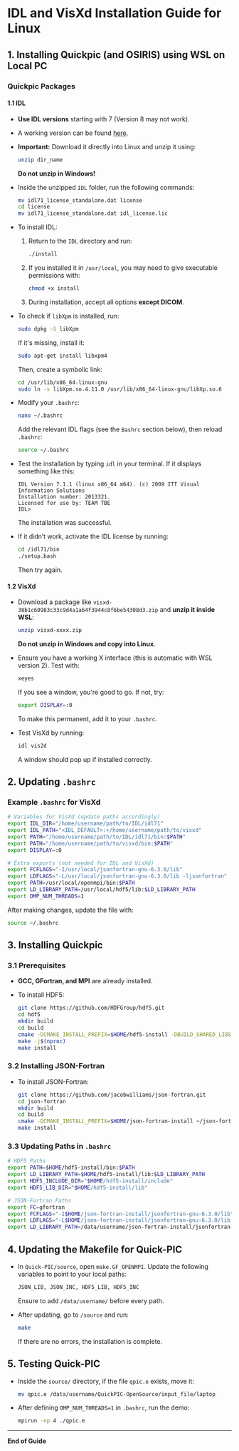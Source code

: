 
# IDL and VisXd Installation Guide for Linux

## 1. Installing Quickpic (and OSIRIS) using WSL on Local PC

### Quickpic Packages

#### 1.1 IDL

- **Use IDL versions** starting with 7 (Version 8 may not work).
- A working version can be found [here](https://golp2.tecnico.ulisboa.pt/nextcloud/index.php/s/MzEzqr8Kx4RnNcr). 
- **Important:** Download it directly into Linux and unzip it using:

    ```bash
    unzip dir_name
    ```

    **Do not unzip in Windows!**

- Inside the unzipped `IDL` folder, run the following commands:

    ```bash
    mv idl71_license_standalone.dat license
    cd license
    mv idl71_license_standalone.dat idl_license.lic
    ```

- To install IDL:

    1. Return to the `IDL` directory and run:

        ```bash
        ./install
        ```

    2. If you installed it in `/usr/local`, you may need to give executable permissions with:

        ```bash
        chmod +x install
        ```

    3. During installation, accept all options **except DICOM**.

- To check if `libXpm` is installed, run:

    ```bash
    sudo dpkg -S libXpm
    ```

    If it's missing, install it:

    ```bash
    sudo apt-get install libxpm4
    ```

    Then, create a symbolic link:

    ```bash
    cd /usr/lib/x86_64-linux-gnu
    sudo ln -s libXpm.so.4.11.0 /usr/lib/x86_64-linux-gnu/libXp.so.6
    ```

- Modify your `.bashrc`:

    ```bash
    nano ~/.bashrc
    ```

    Add the relevant IDL flags (see the `Bashrc` section below), then reload `.bashrc`:

    ```bash
    source ~/.bashrc
    ```

- Test the installation by typing `idl` in your terminal. If it displays something like this:

    ```
    IDL Version 7.1.1 (linux x86_64 m64). (c) 2009 ITT Visual Information Solutions
    Installation number: 2013321.
    Licensed for use by: TEAM TBE
    IDL>
    ```

    The installation was successful.

- If it didn’t work, activate the IDL license by running:

    ```bash
    cd /idl71/bin
    ./setup.bash
    ```

    Then try again.

#### 1.2 VisXd

- Download a package like `visxd-38b1c60983c33c9d4a1a64f3944c8f6be54308d3.zip` and **unzip it inside WSL**:

    ```bash
    unzip visxd-xxxx.zip
    ```

    **Do not unzip in Windows and copy into Linux**.

- Ensure you have a working X interface (this is automatic with WSL version 2). Test with:

    ```bash
    xeyes
    ```

    If you see a window, you're good to go. If not, try:

    ```bash
    export DISPLAY=:0
    ```

    To make this permanent, add it to your `.bashrc`.

- Test VisXd by running:

    ```bash
    idl vis2d
    ```

    A window should pop up if installed correctly.

## 2. Updating `.bashrc`

### Example `.bashrc` for VisXd

```bash
# Variables for VisXd (update paths accordingly)
export IDL_DIR="/home/username/path/to/IDL/idl71"
export IDL_PATH="<IDL_DEFAULT>:+/home/username/path/to/visxd"
export PATH="/home/username/path/to/IDL/idl71/bin:$PATH"
export PATH="/home/username/path/to/visxd/bin:$PATH"
export DISPLAY=:0

# Extra exports (not needed for IDL and VisXd)
export FCFLAGS="-I/usr/local/jsonfortran-gnu-6.3.0/lib"
export LDFLAGS="-L/usr/local/jsonfortran-gnu-6.3.0/lib -ljsonfortran"
export PATH=/usr/local/openmpi/bin:$PATH
export LD_LIBRARY_PATH=/usr/local/hdf5/lib:$LD_LIBRARY_PATH
export OMP_NUM_THREADS=1
```

After making changes, update the file with:

```bash
source ~/.bashrc
```

## 3. Installing Quickpic

### 3.1 Prerequisites

- **GCC, GFortran, and MPI** are already installed.
- To install HDF5:

    ```bash
    git clone https://github.com/HDFGroup/hdf5.git
    cd hdf5
    mkdir build
    cd build
    cmake -DCMAKE_INSTALL_PREFIX=$HOME/hdf5-install -DBUILD_SHARED_LIBS=ON -DHDF5_BUILD_FORTRAN=ON -DHDF5_ENABLE_PARALLEL=ON ..
    make -j$(nproc)
    make install
    ```

### 3.2 Installing JSON-Fortran

- To install JSON-Fortran:

    ```bash
    git clone https://github.com/jacobwilliams/json-fortran.git
    cd json-fortran
    mkdir build
    cd build
    cmake -DCMAKE_INSTALL_PREFIX=$HOME/json-fortran-install ~/json-fortran
    make install
    ```

### 3.3 Updating Paths in `.bashrc`

```bash
# HDF5 Paths
export PATH=$HOME/hdf5-install/bin:$PATH
export LD_LIBRARY_PATH=$HOME/hdf5-install/lib:$LD_LIBRARY_PATH
export HDF5_INCLUDE_DIR="$HOME/hdf5-install/include"
export HDF5_LIB_DIR="$HOME/hdf5-install/lib"

# JSON-Fortran Paths
export FC=gfortran
export FCFLAGS="-I$HOME/json-fortran-install/jsonfortran-gnu-6.3.0/lib"
export LDFLAGS="-L$HOME/json-fortran-install/jsonfortran-gnu-6.3.0/lib -ljsonfortran"
export LD_LIBRARY_PATH=/data/username/json-fortran-install/jsonfortran-gnu-6.3.0/lib:$LD_LIBRARY_PATH
```

## 4. Updating the Makefile for Quick-PIC

- In `Quick-PIC/source`, open `make.GF_OPENMPI`. Update the following variables to point to your local paths:

    ```bash
    JSON_LIB, JSON_INC, HDF5_LIB, HDF5_INC
    ```

    Ensure to add `/data/username/` before every path.

- After updating, go to `/source` and run:

    ```bash
    make
    ```

    If there are no errors, the installation is complete.

## 5. Testing Quick-PIC

- Inside the `source/` directory, if the file `qpic.e` exists, move it:

    ```bash
    mv qpic.e /data/username/QuickPIC-OpenSource/input_file/laptop
    ```

- After defining `OMP_NUM_THREADS=1` in `.bashrc`, run the demo:

    ```bash
    mpirun -np 4 ./qpic.e
    ```

---

**End of Guide**
